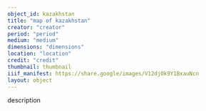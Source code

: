 ```yaml
---
object_id: kazakhstan
title: "map of kazakhstan"
creator: "creator"
period: "period"
medium: "medium"
dimensions: "dimensions"
location: "location"
credit: "credit"
thumbnail: thumbnail
iiif_manifest: https://share.google/images/V12djOk9Y1BxauNcn
layout: object
---
```


description
